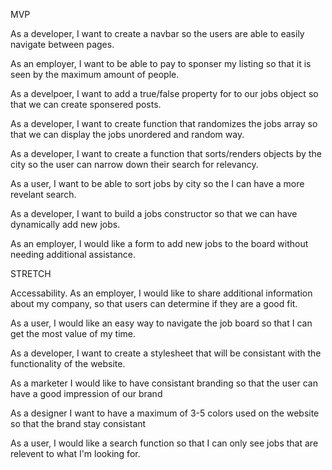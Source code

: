 MVP

As a developer, I want to create a navbar so the users are able to easily navigate between pages. 

As an employer, I want to be able to pay to sponser my listing so that it is seen by the maximum amount of people.

As a develpoer, I want to add a true/false property for to our jobs object so that we can create sponsered posts. 

As a developer, I want to create function that randomizes the jobs array so that we can display the jobs unordered and random way. 

As a developer, I want to create a function that sorts/renders objects by the city so the user can narrow down their search for relevancy. 

As a user, I want to be able to sort jobs by city so the I can have a more revelant search. 
 
As a developer, I want to build a jobs constructor so that we can have dynamically add new jobs. 

As an employer, I would like a form to add new jobs to the board without needing additional assistance. 




STRETCH


<!-- As a user, I would like a minimalistic design because I don't want to become overwelmed with distractions. -->

Accessability.
As an employer, I would like to share additional information about my company, so that users can determine if they are a good fit.

As a user, I would like an easy way to navigate the job board so that I can get the most value of my time. 

As a developer, I want to create a stylesheet that will be consistant with the functionality of the website.

As a marketer I would like to have consistant branding so that the user can have a good impression of our brand

As a designer I want to have a maximum of 3-5 colors used on the website so that the brand stay consistant

As a user, I would like a search function so that I can only see jobs that are relevent to what I'm looking for.

